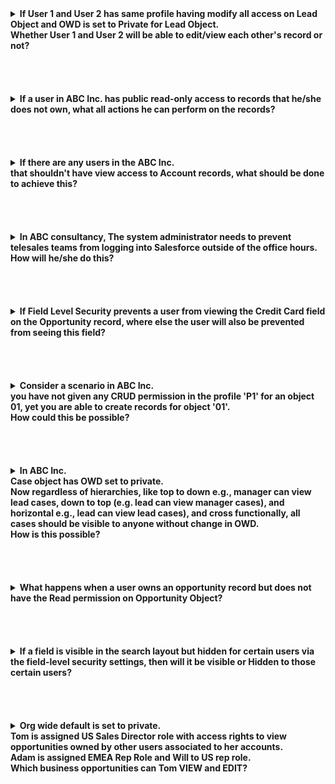 <details>
<summary> <b> If User 1 and User 2 has same profile having modify all access on Lead Object and OWD is set to Private for Lead Object.
<br/> Whether User 1 and User 2 will be able to edit/view each other's record or not?</b> </summary>
<p>  
  
**Answer:** Yes, they will be able to view/edit each other's record. ``Modify all`` will out rule ``private`` OWD.

</p>
</details>

<br/>

<br/>

<br/>

<br/>


<details>
<summary> <b> If a user in ABC Inc. has public read-only access to records that he/she does not own, what all actions he can perform on the records? </b> </summary>
<p>
  
**Answer:**

- The user can still view the record but not edit it.
  
- The user can search for the record.

- The user can report on the record.
</p>
</details>

<br/>

<br/>

<br/>

<br/>


<details>
<summary> <b> If there are any users in the ABC Inc.
<br/> that shouldn't have view access to Account records, what should be done to achieve this? </b> </summary>
<p>
  
**Answer:** OWD for Accounts should be set to Private.
</p>
</details>

<br/>

<br/>

<br/>

<br/>


<details>
<summary> <b> In ABC consultancy, The system administrator needs to prevent telesales teams from logging into Salesforce outside of the office hours. 
<br/> How will he/she do this?  </b> </summary>
<p>
  
**Answer:** System administrator can add the range of IP addresses to the team's profiles
</p>
</details>

<br/>

<br/>

<br/>

<br/>


<details>
<summary> <b> If Field Level Security prevents a user from viewing the Credit Card field on the Opportunity record, where else the user will also be prevented from seeing this field? </b> </summary>
<p>
  
**Answer:** User will also be prevented to see this field in the related list, In search results, in reports and in list views.
</p>
</details>  

<br/>

<br/>

<br/>

<br/>


<details>
<summary> <b> Consider a scenario in ABC Inc. 
<br/> you have not given any CRUD permission in the profile 'P1' for an object 01, yet you are able to create records for object '01'.
<br/> How could this be possible? </b> </summary>
<p>
  
**Answer:**
Any permission with respect to ``CRUD`` - **``Create / Read / Update / Delete``** of the object is possible only through permission set or Profile.
If we are able to create records in an object then the Create Permission in either Profile or in Permission Set should be enabled.
</p>
</details>

<br/>

<br/>

<br/>

<br/>


<details>
<summary> <b>   In ABC Inc. 
<br/> Case object has OWD set to private. 
<br/> Now regardless of hierarchies, like top to down e.g., manager can view lead cases, down to top (e.g. lead can view manager cases), and horizontal e.g., lead can view lead cases), and cross functionally, all cases should be visible to anyone without change in OWD.
<br/> How is this possible?  </b> </summary>
<p>
  
**Answer:** Create a criteria-based sharing rule where give access to "Roles and subordinates" to the head of department, this will let everyone access case regardless of hierarchy.
</p>
</details>

<br/>

<br/>

<br/>

<br/>


<details>
<summary> <b> What happens when a user owns an opportunity record but does not have the Read permission on Opportunity Object? </b> </summary>
<p>  

**Answer:** User is not able to see the Opportunity Record.
</p>
</details>

<br/>

<br/>

<br/>

<br/>


<details>
<summary> <b> If a field is visible in the search layout but hidden for certain users via the field-level security settings, then will it be visible or Hidden to those certain users?
 </b> </summary>
<p>
  
**Answer:** The field-level security overrides the search layout, and the field will be hidden for those users.
</p>
</details>  

<br/>

<br/>

<br/>

<br/>


<details>
<summary> <b> Org wide default is set to private. 
<br/> Tom is assigned US Sales Director role with access rights to view opportunities owned by other users associated to her accounts. 
<br/> Adam is assigned EMEA Rep Role and Will to US rep role. 
<br/>  Which business opportunities can Tom VIEW and EDIT? </b> </summary>
<p>
  
**Answer:**
Tom can edit and view her own opportunities.
Tom can edit and view Will's opportunities. Tom can View but cannot edit Adam's opportunities.
</p>
</details>











